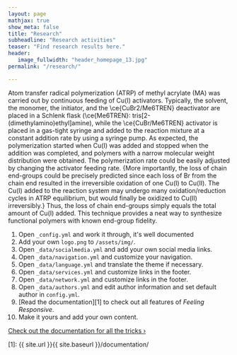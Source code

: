 ```yaml
---
layout: page
mathjax: true
show_meta: false
title: "Research"
subheadline: "Research activities"
teaser: "Find research results here."
header:
   image_fullwidth: "header_homepage_13.jpg"
permalink: "/research/"

---
```


Atom transfer radical polymerization (ATRP) of methyl acrylate (MA) was carried out by continuous feeding of Cu(I) activators. Typically, the solvent, the monomer, the initiator, and the \ce{CuBr2/Me6TREN} deactivator are placed in a Schlenk flask (\ce{Me6TREN}: tris[2-(dimethylamino)ethyl]amine), while the \ce{CuBr/Me6TREN} activator is placed in a gas-tight syringe and added to the reaction mixture at a constant addition rate by using a syringe pump. As expected, the polymerization started when Cu(I) was added and stopped when the addition was completed, and polymers with a narrow molecular weight distribution were obtained. The polymerization rate could be easily adjusted by changing the activator feeding rate. {More importantly, the loss of chain end-groups could be precisely predicted since each loss of Br from the chain end resulted in the irreversible oxidation of one Cu(I) to Cu(II). The Cu(I) added to the reaction system may undergo many oxidation/reduction cycles in ATRP equilibrium, but would finally be oxidized to Cu(II) irreversibly.} Thus, the loss of chain end-groups simply equals the total amount of Cu(I) added. This technique provides a neat way to synthesize functional polymers with known end-group fidelity. 

1. Open `_config.yml` and work it through, it's well documented
1. Add your own `logo.png` to `/assets/img/`.
1. Open `_data/socialmedia.yml` and add your own social media links.
1. Open `_data/navigation.yml` and customize your navigation.
1. Open `_data/language.yml` and translate the theme if necessary.
1. Open `_data/services.yml` and customize links in the footer.
1. Open `_data/network.yml` and customize links in the footer.
1. Open `_data/authors.yml` and edit author information and set default author in `config.yml`.
1. [Read the documentation][1] to check out all features of *Feeling Responsive*.
1. Make it yours and add your own content.

<a class="radius button small" href="{{ site.url }}{{ site.baseurl }}/documentation/">Check out the documentation for all the tricks ›</a>


 [1]: {{ site.url }}{{ site.baseurl }}/documentation/
